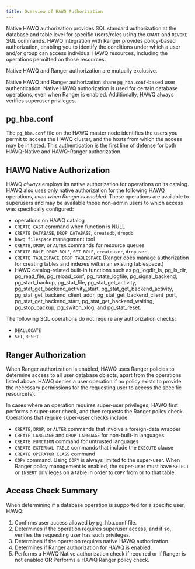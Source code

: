 ```yaml
---
title: Overview of HAWQ Authorization
---
```


<!--
Licensed to the Apache Software Foundation (ASF) under one
or more contributor license agreements.  See the NOTICE file
distributed with this work for additional information
regarding copyright ownership.  The ASF licenses this file
to you under the Apache License, Version 2.0 (the
"License"); you may not use this file except in compliance
with the License.  You may obtain a copy of the License at

  http://www.apache.org/licenses/LICENSE-2.0

Unless required by applicable law or agreed to in writing,
software distributed under the License is distributed on an
"AS IS" BASIS, WITHOUT WARRANTIES OR CONDITIONS OF ANY
KIND, either express or implied.  See the License for the
specific language governing permissions and limitations
under the License.
-->

Native HAWQ authorization provides SQL standard authorization at the database and table level for specific users/roles using the `GRANT` and `REVOKE` SQL commands. HAWQ integration with Ranger provides policy-based authorization, enabling you to identify the conditions under which a user and/or group can access individual HAWQ resources, including the operations permitted on those resources.

Native HAWQ and Ranger authorization are mutually exclusive.

Native HAWQ and Ranger authorization share `pg_hba.conf`-based user authentication. Native HAWQ authorization is used for certain database operations, even when Ranger is enabled. Additionally, HAWQ always verifies superuser privileges.


##  pg_hba.conf<a id="pghbaconf"></a>
The `pg_hba.conf` file on the HAWQ master node identifies the users you permit to access the HAWQ cluster, and the hosts from which the access may be initiated. This authentication is the first line of defense for both HAWQ-Native and HAWQ-Ranger authorization.


##  HAWQ Native Authorization<a id="alwaysnative"></a>
HAWQ *always* employs its native authorization for operations on its catalog. HAWQ also uses only native authorization for the following HAWQ operations, *even when Ranger is enabled*. These operations are available to superusers and may be available those non-admin users to which access was specifically configured:

- operations on HAWQ catalog
- `CREATE CAST` command when function is NULL
- `CREATE DATABASE`, `DROP DATABASE`, `createdb`, `dropdb`
- `hawq filespace` management tool
- `CREATE`, `DROP`, or `ALTER` commands for resource queues
- `CREATE ROLE`, `DROP ROLE`, `SET ROLE`, `createuser`, `dropuser`
- `CREATE TABLESPACE`, `DROP TABLESPACE` (Ranger does manage authorization for creating tables and indexes _within_ an existing tablespace.)
- HAWQ catalog-related built-in functions such as pg\_logdir\_ls, pg\_ls\_dir, pg\_read\_file, pg\_reload\_conf, pg\_rotate\_logfile, pg\_signal\_backend, pg\_start\_backup,  pg\_stat\_file, pg\_stat\_get\_activity, pg\_stat\_get\_backend\_activity\_start, pg\_stat\_get\_backend\_activity, pg\_stat\_get\_backend\_client\_addr, pg\_stat\_get\_backend\_client\_port, pg\_stat\_get\_backend\_start, pg\_stat\_get\_backend\_waiting, pg\_stop\_backup, pg\_switch\_xlog, and pg\_stat\_reset.


The following SQL operations do not require any authorization checks:

- `DEALLOCATE`
- `SET`, `RESET`


##  Ranger Authorization<a id="rangersuperuser"></a>
When Ranger authorization is enabled, HAWQ uses Ranger policies to determine access to all user database objects, apart from the operations listed above. HAWQ denies a user operation if no policy exists to provide the necessary permissions for the requesting user to access the specific resource(s). 

In cases where an operation requires super-user privileges, HAWQ first performs a super-user check, and then requests the Ranger policy check. Operations that require super-user checks include:

- `CREATE`, `DROP`, or `ALTER` commands that involve a foreign-data wrapper
- `CREATE LANGUAGE` and `DROP LANGUAGE` for non-built-in languages
- `CREATE FUNCTION` command for untrusted languages
- `CREATE EXTERNAL TABLE` commands that include the `EXECUTE` clause
- `CREATE OPERATOR CLASS` command
- `COPY` command. Using `COPY` is always limited to the super-user. When Ranger policy management is enabled, the super-user must have `SELECT` or `INSERT` privileges on a table in order to `COPY` from or to that table.


##  Access Check Summary<a id="authalgorithm"></a>

When determining if a database operation is supported for a specific user, HAWQ:

1. Confirms user access allowed by pg_hba.conf file.
2. Determines if the operation requires superuser access, and if so, verifies the requesting user has such privileges.
3. Determines if the operation requires native HAWQ authorization.
4. Determines if Ranger authorization for HAWQ is enabled.
4. Performs a HAWQ Native authorization check if required or if Ranger is not enabled  **OR**  Performs a HAWQ Ranger policy check.
